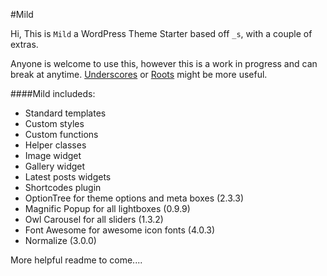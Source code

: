 #Mild

Hi, This is `Mild` a WordPress Theme Starter based off `_s`, with a couple of extras.

Anyone is welcome to use this, however this is a work in progress and can break at anytime. 
[Underscores](http://github.com/Automattic/_s) or [Roots](http://github.com/roots/roots) might be more useful.

####Mild includeds:
* Standard templates
* Custom styles
* Custom functions
* Helper classes
* Image widget
* Gallery widget
* Latest posts widgets
* Shortcodes plugin
* OptionTree for theme options and meta boxes (2.3.3)
* Magnific Popup for all lightboxes (0.9.9)
* Owl Carousel for all sliders (1.3.2)
* Font Awesome for awesome icon fonts (4.0.3)
* Normalize (3.0.0)

More helpful readme to come....
